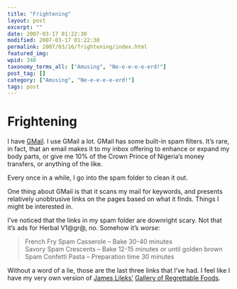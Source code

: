```yaml
---
title: "Frightening"
layout: post
excerpt: ""
date: 2007-03-17 01:22:30
modified: 2007-03-17 01:22:30
permalink: 2007/03/16/frightening/index.html
featured_img: 
wpid: 340
taxonomy_terms_all: ["Amusing", "Ne-e-e-e-e-erd!"]
post_tag: []
category: ["Amusing", "Ne-e-e-e-e-erd!"]
tags: post
---
```


# Frightening

I have [GMail](http://mail.google.com/). I use GMail a lot. GMail has some built-in spam filters. It’s rare, in fact, that an email makes it to my inbox offering to enhance or expand my body parts, or give me 10% of the Crown Prince of Nigeria’s money transfers, or anything of the like.

Every once in a while, I go into the spam folder to clean it out.

One thing about GMail is that it scans my mail for keywords, and presents relatively unobtrusive links on the pages based on what it finds. Things I might be interested in.

I’ve noticed that the links in my spam folder are downright scary. Not that it’s ads for Herbal V1@gr@, no. Somehow it’s *worse*:

> French Fry Spam Casserole – Bake 30-40 minutes  
> Savory Spam Crescents – Bake 12-15 minutes or until golden brown  
> Spam Confetti Pasta – Preparation time 30 minutes

Without a word of a lie, those are the last three links that I’ve had. I feel like I have my very own version of [James Lileks’](http://www.lileks.com/) [Gallery of Regrettable Foods](http://www.lileks.com/institute/gallery/index.html).